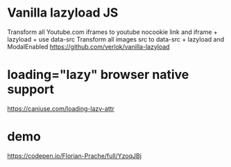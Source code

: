 # Vanilla lazyload JS
Transform all Youtube.com iframes to youtube nocookie link and iframe + lazyload + use data-src
Transform all images src to data-src + lazyload and ModalEnabled
https://github.com/verlok/vanilla-lazyload

# loading="lazy" browser native support
https://caniuse.com/loading-lazy-attr


# demo
https://codepen.io/Florian-Prache/full/YzoqJBj
